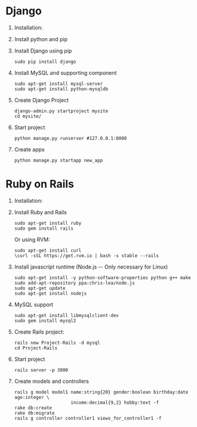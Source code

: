 Django
======

 1. Installation:
   1. Install python and pip
   2. Install Django using pip
      ```shell
      sudo pip install django
      ```

   3. Install MySQL and supporting component
      ```shell
      sudo apt-get install mysql-server
      sudo apt-get install python-mysqldb
      ```

 2. Create Django Project
    ```shell
    django-admin.py startproject mysite
    cd mysite/
    ```

 3. Start project
    ```shell
    python manage.py runserver #127.0.0.1:8000
    ```

 5. Create apps
    ```shell
    python manage.py startapp new_app
    ```


Ruby on Rails
=============
 1. Installation:
   1. Install Ruby and Rails
      ```shell
      sudo apt-get install ruby
      sudo gem install rails
      ```
      Or using RVM:
      ```shell
      sudo apt-get install curl
      \curl -sSL https://get.rvm.io | bash -s stable --rails
      ```

   2. Install javascript runtime (Node.js -- Only necessary for Linux)
      ```shell
      sudo apt-get install -y python-software-properties python g++ make
      sudo add-apt-repository ppa:chris-lea/node.js
      sudo apt-get update
      sudo apt-get install nodejs
      ```

   3. MySQL support
      ```shell
      sudo apt-get install libmysqlclient-dev
      sudo gem install mysql2
      ```

 2. Create Rails project:
    ```shell
    rails new Project-Rails -d mysql
    cd Project-Rails
    ```

 3. Start project
    ```shell
    rails server -p 3000
    ```

 4. Create models and controllers
    ```shell
    rails g model model1 name:string{20} gender:boolean birthday:date age:integer \
                         income:decimal{9,2} hobby:text -f
    rake db:create
    rake db:migrate
    rails g controller controller1 views_for_controller1 -f
    ```

